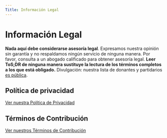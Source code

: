```yaml
---
Title: Información Legal
---
```


# Información Legal

**Nada aquí debe considerarse asesoría legal**. Expresamos nuestra opinión sin garantía y no respaldamos ningún servicio de ninguna manera. Por favor, consulta a un abogado calificado para obtener asesoría legal. **Leer ToS;DR de ninguna manera sustituye la lectura de los términos completos a los que está obligado.** Divulgación: nuestra lista de donantes y partidarios [es pública](https://thanks.tosdr.org/).

## Política de privacidad

[Ver nuestra Política de Privacidad](https://docs.tosdr.org/site-policy/tosdr-terms/tosdr.org-privacy-policy)

## Términos de Contribución

[Ver nuestros Términos de Contribución](https://docs.tosdr.org/site-policy/tosdr-terms/tosdr.org-terms-of-contribution)
